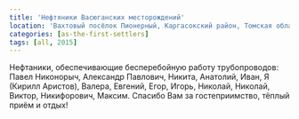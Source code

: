 ```yaml
---
title: 'Нефтяники Васюганских месторождений'
location: 'Вахтовый посёлок Пионерный, Каргасокский район, Томская область, Россия'
categories: [as-the-first-settlers]
tags: [all, 2015]
---
```


Нефтаники, обеспечивающие бесперебойную работу трубопроводов: Павел Никонорыч, Александр Павлович, Никита, Анатолий, Иван, Я (Кирилл Аристов), Валера, Евгений, Егор, Игорь, Николай, Николай, Виктор, Никифорович, Максим. Спасибо Вам за гостеприимство, тёплый приём и отдых!